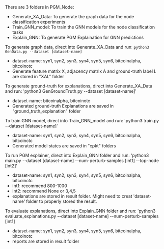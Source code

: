 
There are 3 folders in PGM_Node:
  * Generate_XA_Data: To generate the graph data for the node classification experiments
  * Train_GNN_model: To train the GNN models for the  node classification tasks
  * Explain_GNN: To generate PGM Explaination for GNN predictions
  
To generate graph data, direct into Generate_XA_Data and run: 
`python3 GenData.py --dataset [dataset-name]` 

  * dataset-name: syn1, syn2, syn3, syn4, syn5, syn6, bitcoinalpha, bitcoinotc       
  * Generate feature matrix X, adjacency matrix A and ground-truth label L are stored in "XAL" folder

To generate ground-truth for explanations, direct into Generate_XA_Data and run: 
'python3 GenGroundTruth.py --dataset [dataset-name]'
  
  * dataset-name: bitcoinalpha, bitcoinotc       
  * Generated ground-truth Explanations are saved in "ground_truth_explanation" folder

To train GNN model, direct into Train_GNN_model and run:
'python3 train.py --dataset [dataset-name]'

  * dataset-name: syn1, syn2, syn3, syn4, syn5, syn6, bitcoinalpha, bitcoinotc
  * Generated model states are saved in "cpkt" folders

To run PGM explainer, direct into Explain_GNN folder and run:
'python3 main.py --dataset [dataset-name] --num-perturb-samples [int1] --top-node [int2]'
   
   * dataset-name: syn1, syn2, syn3, syn4, syn5, syn6, bitcoinalpha, bitcoinotc
   * int1: recommend 800-1000
   * int2: recommend None or 3,4,5
   * explanations are stored in result folder. Might need to creat 'dataset-name' folder to properly stored the result.

To evaluate explanations, direct into Explain_GNN folder and run:
'python3 evaluate_explanations.py --dataset [dataset-name] --num-perturb-samples [int1]
 
   * dataset-name: syn1, syn2, syn3, syn4, syn5, syn6, bitcoinalpha, bitcoinotc
   * reports are stored in result folder
